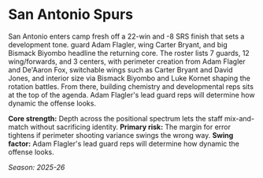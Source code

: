 # San Antonio Spurs

San Antonio enters camp fresh off a 22-win and -8 SRS finish that sets a development tone. guard Adam Flagler, wing Carter Bryant, and big Bismack Biyombo headline the returning core.
The roster lists 7 guards, 12 wing/forwards, and 3 centers, with perimeter creation from Adam Flagler and De'Aaron Fox, switchable wings such as Carter Bryant and David Jones, and interior size via Bismack Biyombo and Luke Kornet shaping the rotation battles.
From there, building chemistry and developmental reps sits at the top of the agenda. Adam Flagler's lead guard reps will determine how dynamic the offense looks.

**Core strength:** Depth across the positional spectrum lets the staff mix-and-match without sacrificing identity.
**Primary risk:** The margin for error tightens if perimeter shooting variance swings the wrong way.
**Swing factor:** Adam Flagler's lead guard reps will determine how dynamic the offense looks.

_Season: 2025-26_
